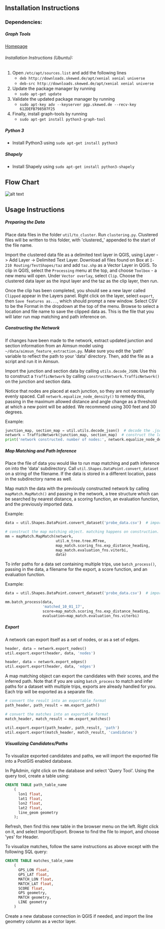 ## Installation Instructions

### Dependencies:
##### Graph Tools
[Homepage](https://graph-tool.skewed.de/)

###### Installation Instructions (Ubuntu):
1. Open `/etc/apt/sources.list` and add the following lines
    * `deb http://downloads.skewed.de/apt/xenial xenial universe`
    * `deb-src http://downloads.skewed.de/apt/xenial xenial universe`
2. Update the package manager by running 
    * `sudo apt-get update`
3. Validate the updated package manager by running
    * `sudo apt-key adv --keyserver pgp.skewed.de --recv-key 612DEFB798507F25`
4. Finally, install graph-tools by running
    * `sudo apt-get install python3-graph-tool`

##### Python 3
- Install Python3 using `sudo apt-get install python3`

##### Shapely
- Install Shapely using `sudo apt-get install python3-shapely`



## Flow Chart
![alt text](util/images/flowchart.png "A flowchart demonstrating the
use of and relationships between main files in this repo.")

## Usage Instructions

##### Preparing the Data
Place data files in the folder `util/to_cluster`. Run `clustering.py`.
Clustered files will be written to this folder, with 'clustered_'
appended to the start of the file name.

Import the clustered data file as a delimited text layer in QGIS, using
 Layer -> Add Layer -> Delimited Text Layer.
Download all files found on Box at `I-210 Routing/TestShapes/taz` and
add `taz.shp` as a Vector Layer in QGIS.
To clip in QGIS, select the `Processing` menu at the top, and choose
`Toolbox` - a new menu will open. Under `Vector overlay`, select
`Clip`. Choose the clustered data layer as the input layer and the
taz as the clip layer, then run.

Once the clip has been completed, you should see a new layer called
`Clipped` appear in the Layers panel. Right click on the layer, select
`export`, then `Save features as...`, which should prompt a new window.
Select CSV to be the Format in the dropdown at the top of the menu.
Browse to select a location and file name to save the clipped data as.
This is the file that you will later run map matching and path
inference on.

##### Constructing the Network
If changes have been made to the network, extract updated junction and
section information from an Aimsun model using
`~/data/aimsun_feature_extraction.py`. Make sure you edit the 'path'
variable to reflect the path to your 'data' directory. Then, add the
file as a script and run it in Aimsun.

Import the junction and section data by calling `utils.decode_JSON`. Use
this to construct a `TrafficNetwork` by calling
`constructNetwork.TrafficNetwork()` on the junction and section data.

Notice that nodes are placed at each junction, so they are not
necessarily evenly spaced. Call `network.equalize_node_density()` to
remedy this, passing in the maximum allowed distance and angle change
as a threshold at which a new point will be added. We recommend using
300 feet and 30 degrees.

Example:
```python
junction_map, section_map = util.utils.decode_json()  # decode the .json files containing network information
network = TrafficNetwork(junction_map, section_map)  # construct the logical network
print('network constructed. number of nodes:', network.equalize_node_density(300, 30))
```

##### Map Matching and Path Inference

Place the file of data you would like to run map matching and path
inference on into the 'data' subdirectory. Call
`util.Shapes.DataPoint.convert_dataset` on a string of the filename. If
the data is stored in a different location, pass in the subdirectory
name as well.

Map match the data with the previously constructed network by calling
`mapMatch.MapMatch()` and passing in the network, a tree structure which
can be searched by nearest distance, a scoring function, an evaluation
function, and the previously imported data.

Example:
```python
data = util.Shapes.DataPoint.convert_dataset('probe_data.csv')  # import the data set

# construct the map matching object. matching happens on construction.
mm = mapMatch.MapMatch(network,
                       util.m_tree.tree.MTree,
                       map_match.scoring_fns.exp_distance_heading,
                       map_match.evaluation_fns.viterbi,
                       data)
```

To infer paths for a data set containing multiple trips, use `batch_process()`,
passing in the data, a filename for the export, a score function, and
an evaluation function.

Example:
```python
data = util.Shapes.DataPoint.convert_dataset('probe_data.csv')  # import the data set

mm.batch_process(data,
                 'matched_10_01_17',
                 score=map_match.scoring_fns.exp_distance_heading,
                 evaluation=map_match.evaluation_fns.viterbi)
```

##### Export

A network can export itself as a set of nodes, or as a set of edges.

```python
header, data = network.export_nodes()
util.export.export(header, data, 'nodes')
``` 

```python
header, data = network.export_edges()
util.export.export(header, data, 'edges')
```

A map matching object can export the candidates with their scores, and
the inferred path. Note that if you are using `batch_process` to match
and infer paths for a dataset with multiple trips, exports are already
handled for you. Each trip will be exported as a separate file.

```python
# convert the result into an exportable format
path_header, path_result = mm.export_path()

# convert the matches into an exportable format
match_header, match_result = mm.export_matches()

util.export.export(path_header, path_result, 'path')
util.export.export(match_header, match_result, 'candidates')
```

##### Visualizing Candidates/Paths

To visualize exported candidates and paths, we will import the exported file into a PostGIS enabled database.

In PgAdmin, right click on the database and select 'Query Tool'. Using
 the query tool, create a table using:
```SQL
CREATE TABLE path_table_name
    (
      lon1 float,
      lat1 float,
      lon2 float,
      lat2 float,
      line_geom geometry
    );
```
Refresh, then find this new table in the browser menu on the left.
Right click on it, and select Import/Export. Browse to find the file to
import, and choose 'yes' for Header.

To visualize matches, follow the same instructions as above except with
the following SQL query:
```SQL
CREATE TABLE matches_table_name
    (
      GPS_LON float,
      GPS_LAT float,
      MATCH_LON float,
      MATCH_LAT float,
      SCORE float,
      GPS geometry,
      MATCH geometry,
      LINE geometry
    )
```
Create a new database connection in QGIS if needed, and import the line
geometry column as a vector layer.